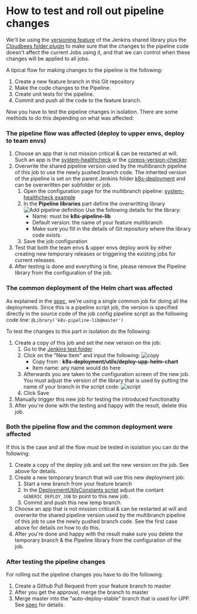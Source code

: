 # How to test and roll out pipeline changes

We'll be using the [versioning feature](https://jenkins.io/doc/book/pipeline/shared-libraries/#library-versions) of the Jenkins shared library plus the [Cloudbees folder plugin](https://wiki.jenkins.io/display/JENKINS/CloudBees+Folders+Plugin) to make sure that the changes to the pipeline code doesn't affect the current Jobs using it, and that we can control when these changes will be applied to all jobs.

A tipical flow for making changes to the pipeline is the following:

1. Create a new feature branch in this Git repository
2. Make the code changes to the Pipeline.
3. Create unit tests for the pipeline.
4. Commit and push all the code to the feature branch.

Now you have to test the pipeline changes in isolation.
There are some methods to do this depending on what was affected:
### The pipeline flow was affected (deploy to upper envs, deploy to team envs)
1. Choose an app that is not mission critical & can be restarted at will. Such an app is the [system-healthcheck](https://github.com/Financial-Times/coco-system-healthcheck) or the [coreos-version-checker](https://github.com/Financial-Times/coreos-version-checker).
2. Overwrite the shared pipeline version used by the multibranch pipeline of this job to use the newly pushed branch code. The inherited version of the pipeline is set on the parent Jenkins folder [k8s-deployment](https://upp-k8s-jenkins.in.ft.com/job/k8s-deployment/) and can be overwritten per subfolder or job.
    1. Open the configuration page for the multibranch pipeline: [system-healthcheck example](https://upp-k8s-jenkins.in.ft.com/job/k8s-deployment/job/apps-deployment/job/system-healthcheck-auto-deploy/configure)
    1. In the **Pipeline libraries** part define the overwritting library
    ![Add pipeline definition](https://user-images.githubusercontent.com/8848332/44658096-23177400-aa08-11e8-8607-af78a4288d06.png)
    Use the following details for the library:
          - Name: must be **k8s-pipeline-lib**
          - Default version: the name of your feature multibranch
          - Make sure you fill in the details of Git repository where the library code exists.
    1. Save the job configuration
3. Test that both the team envs & upper envs deploy work by either creating new temporary releases or triggering the existing jobs for current releases.
4. After testing is done and everything is fine, please remove the Pipeline library from the configuration of the job.

### The common deployment of the Helm chart was affected
As explained in the [spec](https://docs.google.com/document/d/1eNOczq8tEG8Q2boqKqjFKis9qMIRdQi6vDLgrWy4Akk/edit?pli=1#heading=h.j1fmzpz5wefh), we're using a single common job for doing all the deployments. Since this is a pipeline script job, the version is specified directly in the source code of the job config pipeline script as the following code line:
  ```@Library('k8s-pipeline-lib@master') ```

To test the changes to this part in isolation do the following:
1. Create a copy of this job and set the new version on the job:
    1. Go to the [Jenkins test folder](https://upp-k8s-jenkins.in.ft.com/job/k8s-deployment/job/test/)
    2. Click on the "New Item" and input the following:
![  copy](https://user-images.githubusercontent.com/8848332/44659662-a8515780-aa0d-11e8-8592-c215b67922cc.png)
        - Copy from : **k8s-deployment/utils/deploy-upp-helm-chart**
        - Item name: any name would do here
    1. Afterwards you are taken to the configuration screen of the new job. You must adjust the version of the library that is used by putting the name of your branch in the script code:
![script](https://user-images.githubusercontent.com/8848332/44659677-b43d1980-aa0d-11e8-8288-51c446d06bf3.png)
    1. Click Save
1. Manually trigger this new job for testing the introduced functionality
2. After you're done with the testing and happy with the result, delete this job.

### Both the pipeline flow and the common deployment were affected
If this is the case and all the flow must be tested in isolation you can do the following:
1. Create a copy of the deploy job and set the new version on the job. See above for details.
2. Create a new temporary branch that will use this new deployment job:
    1. Start a new branch from your feature branch
    2. In the [DeploymentUtilsConstants script](src/com/ft/jenkins/DeploymentUtilsConstants.groovy#L22) adjust the contant ```GENERIC_DEPLOY_JOB``` to point to this new job.
    3. Commit and push this new temp branch.
3. Choose an app that is not mission critical & can be restarted at will and overwrite the shared pipeline version used by the multibranch pipeline of this job to use the newly pushed branch code. See the first case above for details on how to do this.
4. After you're done and happy with the result make sure you delete the temporary branch & the Pipeline library from the configuration of the job.

### After testing the pipeline changes
For rolling out the pipeline changes you have to do the following:
1. Create a Github Pull Request from your feature branch to master
2. After you get the approval, merge the branch to master
3. Merge master into the "auto-deploy-stable" branch that is used for UPP. See [spec](https://docs.google.com/document/d/1eNOczq8tEG8Q2boqKqjFKis9qMIRdQi6vDLgrWy4Akk/edit?pli=1#heading=h.6zp9bpxvm5uh) for details.
